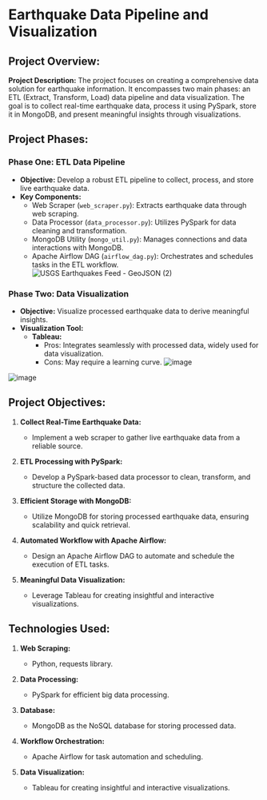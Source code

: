 # Earthquake Data Pipeline and Visualization

## Project Overview:

**Project Description:**
The project focuses on creating a comprehensive data solution for earthquake information. It encompasses two main phases: an ETL (Extract, Transform, Load) data pipeline and data visualization. The goal is to collect real-time earthquake data, process it using PySpark, store it in MongoDB, and present meaningful insights through visualizations.

## Project Phases:

### Phase One: ETL Data Pipeline
   - **Objective:** Develop a robust ETL pipeline to collect, process, and store live earthquake data.
   - **Key Components:**
     - Web Scraper (`web_scraper.py`): Extracts earthquake data through web scraping.
     - Data Processor (`data_processor.py`): Utilizes PySpark for data cleaning and transformation.
     - MongoDB Utility (`mongo_util.py`): Manages connections and data interactions with MongoDB.
     - Apache Airflow DAG (`airflow_dag.py`): Orchestrates and schedules tasks in the ETL workflow.
     ![USGS Earthquakes Feed - GeoJSON (2)](https://github.com/MaryamELMOUIM/Earthquakes_DataViz_BOUMAZZOURH_ELMOUIM/assets/152428007/d2c73c5b-3961-46be-afaf-fd5d79a8178b)



### Phase Two: Data Visualization
   - **Objective:** Visualize processed earthquake data to derive meaningful insights.
   - **Visualization Tool:**
     - **Tableau:**
        - Pros: Integrates seamlessly with processed data, widely used for data visualization.
        - Cons: May require a learning curve.
![image](https://github.com/user-attachments/assets/232653ce-ca57-4b51-8115-5b08a20bbec4)

![image](https://github.com/user-attachments/assets/51606bc4-5e59-42ea-b09d-73cdd0fdb379)


## Project Objectives:

1. **Collect Real-Time Earthquake Data:**
   - Implement a web scraper to gather live earthquake data from a reliable source.

2. **ETL Processing with PySpark:**
   - Develop a PySpark-based data processor to clean, transform, and structure the collected data.

3. **Efficient Storage with MongoDB:**
   - Utilize MongoDB for storing processed earthquake data, ensuring scalability and quick retrieval.

4. **Automated Workflow with Apache Airflow:**
   - Design an Apache Airflow DAG to automate and schedule the execution of ETL tasks.

5. **Meaningful Data Visualization:**
   - Leverage Tableau for creating insightful and interactive visualizations.

## Technologies Used:

1. **Web Scraping:**
   - Python, requests library.

2. **Data Processing:**
   - PySpark for efficient big data processing.

3. **Database:**
   - MongoDB as the NoSQL database for storing processed data.

4. **Workflow Orchestration:**
   - Apache Airflow for task automation and scheduling.

5. **Data Visualization:**
   - Tableau for creating insightful and interactive visualizations.


